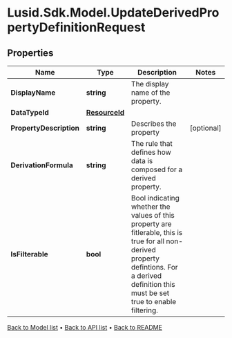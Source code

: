 # Lusid.Sdk.Model.UpdateDerivedPropertyDefinitionRequest

## Properties

Name | Type | Description | Notes
------------ | ------------- | ------------- | -------------
**DisplayName** | **string** | The display name of the property. | 
**DataTypeId** | [**ResourceId**](ResourceId.md) |  | 
**PropertyDescription** | **string** | Describes the property | [optional] 
**DerivationFormula** | **string** | The rule that defines how data is composed for a derived property. | 
**IsFilterable** | **bool** | Bool indicating whether the values of this property are fitlerable, this is true for all non-derived property defintions.  For a derived definition this must be set true to enable filtering. | 

[Back to Model list](../README.md#documentation-for-models) &#8226; [Back to API list](../README.md#documentation-for-api-endpoints) &#8226; [Back to README](../README.md)

